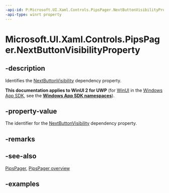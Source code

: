 ```yaml
---
-api-id: P:Microsoft.UI.Xaml.Controls.PipsPager.NextButtonVisibilityProperty
-api-type: winrt property
---
```


# Microsoft.UI.Xaml.Controls.PipsPager.NextButtonVisibilityProperty

<!--
public static Windows.UI.Xaml.DependencyProperty NextButtonVisibilityProperty { get; }
-->

## -description

Identifies the [NextButtonVisibility](pipspager_nextbuttonvisibility.md) dependency property.

**This documentation applies to WinUI 2 for UWP** (for [WinUI](/windows/apps/winui/winui3/) in the [Windows App SDK](/windows/apps/windows-app-sdk/), see the **[Windows App SDK namespaces](/windows/windows-app-sdk/api/winrt/)**).

## -property-value

The identifier for the [NextButtonVisibility](pipspager_nextbuttonvisibility.md) dependency property.

## -remarks

## -see-also

[PipsPager](pipspager.md), [PipsPager overview](/windows/apps/design/controls/pipspager)

## -examples
